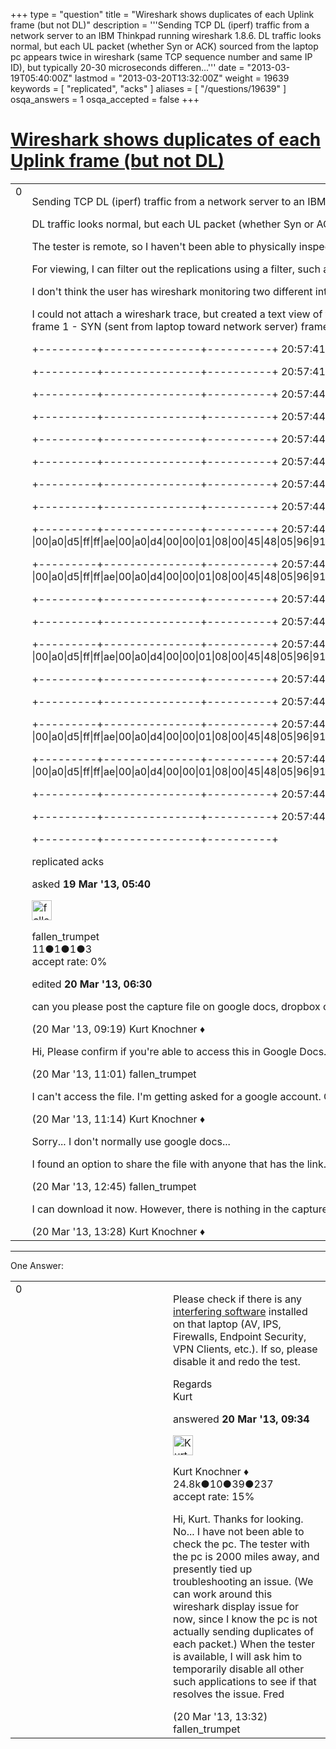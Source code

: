 +++
type = "question"
title = "Wireshark shows duplicates of each Uplink frame (but not DL)"
description = '''Sending TCP DL (iperf) traffic from a network server to an IBM Thinkpad running wireshark 1.8.6. DL traffic looks normal, but each UL packet (whether Syn or ACK) sourced from the laptop pc appears twice in wireshark (same TCP sequence number and same IP ID), but typically 20-30 microseconds differen...'''
date = "2013-03-19T05:40:00Z"
lastmod = "2013-03-20T13:32:00Z"
weight = 19639
keywords = [ "replicated", "acks" ]
aliases = [ "/questions/19639" ]
osqa_answers = 1
osqa_accepted = false
+++

<div class="headNormal">

# [Wireshark shows duplicates of each Uplink frame (but not DL)](/questions/19639/wireshark-shows-duplicates-of-each-uplink-frame-but-not-dl)

</div>

<div id="main-body">

<div id="askform">

<table id="question-table" style="width:100%;"><colgroup><col style="width: 50%" /><col style="width: 50%" /></colgroup><tbody><tr class="odd"><td style="width: 30px; vertical-align: top"><div class="vote-buttons"><span id="post-19639-upvote" class="ajax-command post-vote up" rel="nofollow" title="I like this post (click again to cancel)"> </span><div id="post-19639-score" class="post-score" title="current number of votes">0</div><span id="post-19639-downvote" class="ajax-command post-vote down" rel="nofollow" title="I dont like this post (click again to cancel)"> </span> <span id="favorite-mark" class="ajax-command favorite-mark" rel="nofollow" title="mark/unmark this question as favorite (click again to cancel)"> </span><div id="favorite-count" class="favorite-count"></div></div></td><td><div id="item-right"><div class="question-body"><p>Sending TCP DL (iperf) traffic from a network server to an IBM Thinkpad running wireshark 1.8.6.</p><p>DL traffic looks normal, but each UL packet (whether Syn or ACK) sourced from the laptop pc appears twice in wireshark (same TCP sequence number and same IP ID), but typically 20-30 microseconds difference in time stamps.</p><p>The tester is remote, so I haven't been able to physically inspect his computer, but I do not see this on any other computers.</p><p>For viewing, I can filter out the replications using a filter, such as "&amp;&amp; not tcp.analysis.duplicate_ack" but am curious what may be causing each UL packet to appear twice?</p><p>I don't think the user has wireshark monitoring two different interfaces, or he would also see duplicates in the downlink packets.</p><p>I could not attach a wireshark trace, but created a text view of the first few packets, shown below.<br />
frame 1 - SYN (sent from laptop toward network server) frame 2 = duplicate of frame 1 frame 3 = SYN ACK (received from network server) frame 4 = ACK to frame 3 frame 5 = duplicate of frame 4 and so on... each time, any frame sent by the UE appears in duplication in the wireshark trace, although each UE packet is actually sent only once (as confirmed by traces captured on the network server).</p><p>+---------+---------------+----------+ 20:57:41,839,074 ETHER |0 |00|a0|d4|00|00|01|00|a0|d5|ff|ff|ae|08|00|45|00|00|40|07|fe|40|00|80|06|6a|4f|0a|cd|d2|88|ac|10|ff|04|04|e2|13|8a|30|bb|1b|ca|00|00|00|00|b0|02|ff|ff|48|e7|00|00|02|04|05|6e|01|03|03|04|01|01|08|0a|00|00|00|00|00|00|00|00|01|01|04|02|</p><p>+---------+---------------+----------+ 20:57:41,839,108 ETHER |0 |00|a0|d4|00|00|01|00|a0|d5|ff|ff|ae|08|00|45|00|00|40|07|fe|40|00|80|06|6a|4f|0a|cd|d2|88|ac|10|ff|04|04|e2|13|8a|30|bb|1b|ca|00|00|00|00|b0|02|ff|ff|48|e7|00|00|02|04|05|6e|01|03|03|04|01|01|08|0a|00|00|00|00|00|00|00|00|01|01|04|02|</p><p>+---------+---------------+----------+ 20:57:44,094,429 ETHER |0 |00|a0|d5|ff|ff|ae|00|a0|d4|00|00|01|08|00|45|48|00|40|91|af|40|00|3a|06|26|56|ac|10|ff|04|0a|cd|d2|88|13|8a|04|e2|77|85|c5|9d|30|bb|1b|cb|b0|12|80|2d|f0|de|00|00|01|01|08|0a|72|35|28|2b|00|00|00|00|02|04|05|b4|01|03|03|04|01|01|04|02|</p><p>+---------+---------------+----------+ 20:57:44,094,496 ETHER |0 |00|a0|d4|00|00|01|00|a0|d5|ff|ff|ae|08|00|45|00|00|34|07|ff|40|00|80|06|6a|5a|0a|cd|d2|88|ac|10|ff|04|04|e2|13|8a|30|bb|1b|cb|77|85|c5|9e|80|10|80|00|1c|56|00|00|01|01|08|0a|00|00|15|85|72|35|28|2b|</p><p>+---------+---------------+----------+ 20:57:44,094,533 ETHER |0 |00|a0|d4|00|00|01|00|a0|d5|ff|ff|ae|08|00|45|00|00|34|07|ff|40|00|80|06|6a|5a|0a|cd|d2|88|ac|10|ff|04|04|e2|13|8a|30|bb|1b|cb|77|85|c5|9e|80|10|80|00|1c|56|00|00|01|01|08|0a|00|00|15|85|72|35|28|2b|</p><p>+---------+---------------+----------+ 20:57:44,094,647 ETHER |0 |00|a0|d4|00|00|01|00|a0|d5|ff|ff|ae|08|00|45|00|00|5c|08|00|40|00|80|06|6a|31|0a|cd|d2|88|ac|10|ff|04|04|e2|13|8a|30|bb|1b|cb|77|85|c5|9e|80|18|80|00|49|11|00|00|01|01|08|0a|00|00|15|85|72|35|28|2b|41|00|00|04|00|00|00|01|00|00|13|8a|00|00|20|00|00|08|00|00|ff|ff|f4|48|32|2e|30|2e|35|2e|31|32|2d|77|74|00|00|00|00|00|</p><p>+---------+---------------+----------+ 20:57:44,094,684 ETHER |0 |00|a0|d4|00|00|01|00|a0|d5|ff|ff|ae|08|00|45|00|00|5c|08|00|40|00|80|06|6a|31|0a|cd|d2|88|ac|10|ff|04|04|e2|13|8a|30|bb|1b|cb|77|85|c5|9e|80|18|80|00|49|11|00|00|01|01|08|0a|00|00|15|85|72|35|28|2b|41|00|00|04|00|00|00|01|00|00|13|8a|00|00|20|00|00|08|00|00|ff|ff|f4|48|32|2e|30|2e|35|2e|31|32|2d|77|74|00|00|00|00|00|</p><p>+---------+---------------+----------+ 20:57:44,184,447 ETHER |0 |00|a0|d5|ff|ff|ae|00|a0|d4|00|00|01|08|00|45|48|00|34|91|b0|40|00|3a|06|26|61|ac|10|ff|04|0a|cd|d2|88|13|8a|04|e2|77|85|c5|9e|30|bb|1b|f3|80|10|80|2d|1b|f8|00|00|01|01|08|0a|72|35|28|34|00|00|15|85|</p><p>+---------+---------------+----------+ 20:57:44,188,535 ETHER |0 |00|a0|d5|ff|ff|ae|00|a0|d4|00|00|01|08|00|45|48|05|96|91|b3|40|00|3a|06|20|fc|ac|10|ff|04|0a|cd|d2|88|13|8a|04|e2|77|85|c5|9e|30|bb|1b|f3|80|10|80|2d|97|68|00|00|01|01|08|0a|72|35|28|34|00|00|15|85|30|31|32|33|34|35|36|37|38|39|30|31|32|33|34|35|36|37|38|39|30|31|32|33|34|35|36|37|38|39|30|31|32|33|34|35|36|37|38|39|30|31|32|33|34|35|36|37|38|39|30|31|32|33|34|35|36|37|38|39|30|31|32|33|34|35|36|37|38|39|30|31|32|33|34|35|36|37|38|39|30|31|32|33|34|35|36|37|38|39|30|31|32|33|34|35|36|37|38|39|30|31|32|33|34|35|36|37|38|39|30|31|32|33|34|35|36|37|38|39|30|31|32|33|34|35|36|37|38|39|30|31|32|33|34|35|36|37|38|39|30|31|32|33|34|35|36|37|38|39|30|31|32|33|34|35|36|37|38|39|30|31|32|33|34|35|36|37|38|39|30|31|32|33|34|35|36|37|38|39|30|31|32|33|34|35|36|37|38|39|30|31|32|33|34|35|36|37|38|39|30|31|32|33|34|35|36|37|38|39|30|31|32|33|34|35|36|37|38|39|30|31|32|33|34|35|36|37|38|39|30|31|32|33|34|35|36|37|38|39|30|31|32|33|34|35|36|37|38|39|30|31|32|33|34|35|36|37|38|39|30|31|32|33|34|35|36|37|38|39|30|31|32|33|34|35|36|37|38|39|30|31|32|33|34|35|36|37|38|39|30|31|32|33|34|35|36|37|38|39|30|31|32|33|34|35|36|37|38|39|30|31|32|33|34|35|36|37|38|39|30|31|32|33|34|35|36|37|38|39|30|31|32|33|34|35|36|37|38|39|30|31|32|33|34|35|36|37|38|39|30|31|32|33|34|35|36|37|38|39|30|31|32|33|34|35|36|37|38|39|30|31|32|33|34|35|36|37|38|39|30|31|32|33|34|35|36|37|38|39|30|31|32|33|34|35|36|37|38|39|30|31|32|33|34|35|36|37|38|39|30|31|32|33|34|35|36|37|38|39|30|31|32|33|34|35|36|37|38|39|30|31|32|33|34|35|36|37|38|39|30|31|32|33|34|35|36|37|38|39|30|31|32|33|34|35|36|37|38|39|30|31|32|33|34|35|36|37|38|39|30|31|32|33|34|35|36|37|38|39|30|31|32|33|34|35|36|37|38|39|30|31|32|33|34|35|36|37|38|39|30|31|32|33|34|35|36|37|38|39|30|31|32|33|34|35|36|37|38|39|30|31|32|33|34|35|36|37|38|39|30|31|32|33|34|35|36|37|38|39|30|31|32|33|34|35|36|37|38|39|30|31|32|33|34|35|36|37|38|39|30|31|32|33|34|35|36|37|38|39|30|31|32|33|34|35|36|37|38|39|30|31|32|33|34|35|36|37|38|39|30|31|32|33|34|35|36|37|38|39|30|31|32|33|34|35|36|37|38|39|30|31|32|33|34|35|36|37|38|39|30|31|32|33|34|35|36|37|38|39|30|31|32|33|34|35|36|37|38|39|30|31|32|33|34|35|36|37|38|39|30|31|32|33|34|35|36|37|38|39|30|31|32|33|34|35|36|37|38|39|30|31|32|33|34|35|36|37|38|39|30|31|32|33|34|35|36|37|38|39|30|31|32|33|34|35|36|37|38|39|30|31|32|33|34|35|36|37|38|39|30|31|32|33|34|35|36|37|38|39|30|31|32|33|34|35|36|37|38|39|30|31|32|33|34|35|36|37|38|39|30|31|32|33|34|35|36|37|38|39|30|31|32|33|34|35|36|37|38|39|30|31|32|33|34|35|36|37|38|39|30|31|32|33|34|35|36|37|38|39|30|31|32|33|34|35|36|37|38|39|30|31|32|33|34|35|36|37|38|39|30|31|32|33|34|35|36|37|38|39|30|31|32|33|34|35|36|37|38|39|30|31|32|33|34|35|36|37|38|39|30|31|32|33|34|35|36|37|38|39|30|31|32|33|34|35|36|37|38|39|30|31|32|33|34|35|36|37|38|39|30|31|32|33|34|35|36|37|38|39|30|31|32|33|34|35|36|37|38|39|30|31|32|33|34|35|36|37|38|39|30|31|32|33|34|35|36|37|38|39|30|31|32|33|34|35|36|37|38|39|30|31|32|33|34|35|36|37|38|39|30|31|32|33|34|35|36|37|38|39|30|31|32|33|34|35|36|37|38|39|30|31|32|33|34|35|36|37|38|39|30|31|32|33|34|35|36|37|38|39|30|31|32|33|34|35|36|37|38|39|30|31|32|33|34|35|36|37|38|39|30|31|32|33|34|35|36|37|38|39|30|31|32|33|34|35|36|37|38|39|30|31|32|33|34|35|36|37|38|39|30|31|32|33|34|35|36|37|38|39|30|31|32|33|34|35|36|37|38|39|30|31|32|33|34|35|36|37|38|39|30|31|32|33|34|35|36|37|38|39|30|31|32|33|34|35|36|37|38|39|30|31|32|33|34|35|36|37|38|39|30|31|32|33|34|35|36|37|38|39|30|31|32|33|34|35|36|37|38|39|30|31|32|33|34|35|36|37|38|39|30|31|32|33|34|35|36|37|38|39|30|31|32|33|34|35|36|37|38|39|30|31|32|33|34|35|36|37|38|39|30|31|32|33|34|35|36|37|38|39|30|31|32|33|34|35|36|37|38|39|30|31|32|33|34|35|36|37|38|39|30|31|32|33|34|35|36|37|38|39|30|31|32|33|34|35|36|37|38|39|30|31|32|33|34|35|36|37|38|39|30|31|32|33|34|35|36|37|38|39|30|31|32|33|34|35|36|37|38|39|30|31|32|33|34|35|36|37|38|39|30|31|32|33|34|35|36|37|38|39|30|31|32|33|34|35|36|37|38|39|30|31|32|33|34|35|36|37|38|39|30|31|32|33|34|35|36|37|38|39|30|31|32|33|34|35|36|37|38|39|30|31|32|33|34|35|36|37|38|39|30|31|32|33|34|35|36|37|38|39|30|31|32|33|34|35|36|37|38|39|30|31|32|33|34|35|36|37|38|39|30|31|32|33|34|35|36|37|38|39|30|31|32|33|34|35|36|37|38|39|30|31|32|33|34|35|36|37|38|39|30|31|32|33|34|35|36|37|38|39|30|31|32|33|34|35|36|37|38|39|30|31|32|33|34|35|36|37|38|39|30|31|32|33|34|35|36|37|</p><p>+---------+---------------+----------+ 20:57:44,202,578 ETHER |0 |00|a0|d5|ff|ff|ae|00|a0|d4|00|00|01|08|00|45|48|05|96|91|b4|40|00|3a|06|20|fb|ac|10|ff|04|0a|cd|d2|88|13|8a|04|e2|77|85|cb|00|30|bb|1b|f3|80|10|80|2d|90|04|00|00|01|01|08|0a|72|35|28|34|00|00|15|85|38|39|30|31|32|33|34|35|36|37|38|39|30|31|32|33|34|35|36|37|38|39|30|31|32|33|34|35|36|37|38|39|30|31|32|33|34|35|36|37|38|39|30|31|32|33|34|35|36|37|38|39|30|31|32|33|34|35|36|37|38|39|30|31|32|33|34|35|36|37|38|39|30|31|32|33|34|35|36|37|38|39|30|31|32|33|34|35|36|37|38|39|30|31|32|33|34|35|36|37|38|39|30|31|32|33|34|35|36|37|38|39|30|31|32|33|34|35|36|37|38|39|30|31|32|33|34|35|36|37|38|39|30|31|32|33|34|35|36|37|38|39|30|31|32|33|34|35|36|37|38|39|30|31|32|33|34|35|36|37|38|39|30|31|32|33|34|35|36|37|38|39|30|31|32|33|34|35|36|37|38|39|30|31|32|33|34|35|36|37|38|39|30|31|32|33|34|35|36|37|38|39|30|31|32|33|34|35|36|37|38|39|30|31|32|33|34|35|36|37|38|39|30|31|32|33|34|35|36|37|38|39|30|31|32|33|34|35|36|37|38|39|30|31|32|33|34|35|36|37|38|39|30|31|32|33|34|35|36|37|38|39|30|31|32|33|34|35|36|37|38|39|30|31|32|33|34|35|36|37|38|39|30|31|32|33|34|35|36|37|38|39|30|31|32|33|34|35|36|37|38|39|30|31|32|33|34|35|36|37|38|39|30|31|32|33|34|35|36|37|38|39|30|31|32|33|34|35|36|37|38|39|30|31|32|33|34|35|36|37|38|39|30|31|32|33|34|35|36|37|38|39|30|31|32|33|34|35|36|37|38|39|30|31|32|33|34|35|36|37|38|39|30|31|32|33|34|35|36|37|38|39|30|31|32|33|34|35|36|37|38|39|30|31|32|33|34|35|36|37|38|39|30|31|32|33|34|35|36|37|38|39|30|31|32|33|34|35|36|37|38|39|30|31|32|33|34|35|36|37|38|39|30|31|32|33|34|35|36|37|38|39|30|31|32|33|34|35|36|37|38|39|30|31|32|33|34|35|36|37|38|39|30|31|32|33|34|35|36|37|38|39|30|31|32|33|34|35|36|37|38|39|30|31|32|33|34|35|36|37|38|39|30|31|32|33|34|35|36|37|38|39|30|31|32|33|34|35|36|37|38|39|30|31|32|33|34|35|36|37|38|39|30|31|32|33|34|35|36|37|38|39|30|31|32|33|34|35|36|37|38|39|30|31|32|33|34|35|36|37|38|39|30|31|32|33|34|35|36|37|38|39|30|31|32|33|34|35|36|37|38|39|30|31|32|33|34|35|36|37|38|39|30|31|32|33|34|35|36|37|38|39|30|31|32|33|34|35|36|37|38|39|30|31|32|33|34|35|36|37|38|39|30|31|32|33|34|35|36|37|38|39|30|31|32|33|34|35|36|37|38|39|30|31|32|33|34|35|36|37|38|39|30|31|32|33|34|35|36|37|38|39|30|31|32|33|34|35|36|37|38|39|30|31|32|33|34|35|36|37|38|39|30|31|32|33|34|35|36|37|38|39|30|31|32|33|34|35|36|37|38|39|30|31|32|33|34|35|36|37|38|39|30|31|32|33|34|35|36|37|38|39|30|31|32|33|34|35|36|37|38|39|30|31|32|33|34|35|36|37|38|39|30|31|32|33|34|35|36|37|38|39|30|31|32|33|34|35|36|37|38|39|30|31|32|33|34|35|36|37|38|39|30|31|32|33|34|35|36|37|38|39|30|31|32|33|34|35|36|37|38|39|30|31|32|33|34|35|36|37|38|39|30|31|32|33|34|35|36|37|38|39|30|31|32|33|34|35|36|37|38|39|30|31|32|33|34|35|36|37|38|39|30|31|32|33|34|35|36|37|38|39|30|31|32|33|34|35|36|37|38|39|30|31|32|33|34|35|36|37|38|39|30|31|32|33|34|35|36|37|38|39|30|31|32|33|34|35|36|37|38|39|30|31|32|33|34|35|36|37|38|39|30|31|32|33|34|35|36|37|38|39|30|31|32|33|34|35|36|37|38|39|30|31|32|33|34|35|36|37|38|39|30|31|32|33|34|35|36|37|38|39|30|31|32|33|34|35|36|37|38|39|30|31|32|33|34|35|36|37|38|39|30|31|32|33|34|35|36|37|38|39|30|31|32|33|34|35|36|37|38|39|30|31|32|33|34|35|36|37|38|39|30|31|32|33|34|35|36|37|38|39|30|31|32|33|34|35|36|37|38|39|30|31|32|33|34|35|36|37|38|39|30|31|32|33|34|35|36|37|38|39|30|31|32|33|34|35|36|37|38|39|30|31|32|33|34|35|36|37|38|39|30|31|32|33|34|35|36|37|38|39|30|31|32|33|34|35|36|37|38|39|30|31|32|33|34|35|36|37|38|39|30|31|32|33|34|35|36|37|38|39|30|31|32|33|34|35|36|37|38|39|30|31|32|33|34|35|36|37|38|39|30|31|32|33|34|35|36|37|38|39|30|31|32|33|34|35|36|37|38|39|30|31|32|33|34|35|36|37|38|39|30|31|32|33|34|35|36|37|38|39|30|31|32|33|34|35|36|37|38|39|30|31|32|33|34|35|36|37|38|39|30|31|32|33|34|35|36|37|38|39|30|31|32|33|34|35|36|37|38|39|30|31|32|33|34|35|36|37|38|39|30|31|32|33|34|35|36|37|38|39|30|31|32|33|34|35|36|37|38|39|30|31|32|33|34|35|36|37|38|39|30|31|32|33|34|35|36|37|38|39|30|31|32|33|34|35|36|37|38|39|30|31|32|33|34|35|36|37|38|39|30|31|32|33|34|35|36|37|38|39|30|31|32|33|34|35|36|37|38|39|30|31|32|33|34|35|36|37|38|39|30|31|32|33|34|35|36|37|38|39|30|31|32|33|34|35|36|37|38|39|30|31|32|33|34|35|36|37|38|39|30|31|32|33|34|35|36|37|38|39|30|31|32|33|34|35|36|37|38|39|30|31|32|33|34|35|36|37|38|39|30|31|32|33|34|35|36|37|38|39|30|31|32|33|34|35|36|37|38|39|30|31|32|33|34|35|36|37|38|39|30|31|32|33|34|35|36|37|38|39|30|31|32|33|34|35|</p><p>+---------+---------------+----------+ 20:57:44,202,588 ETHER |0 |00|a0|d4|00|00|01|00|a0|d5|ff|ff|ae|08|00|45|00|00|34|08|01|40|00|80|06|6a|58|0a|cd|d2|88|ac|10|ff|04|04|e2|13|8a|30|bb|1b|f3|77|85|d0|62|80|10|80|00|11|5f|00|00|01|01|08|0a|00|00|15|87|72|35|28|34|</p><p>+---------+---------------+----------+ 20:57:44,202,608 ETHER |0 |00|a0|d4|00|00|01|00|a0|d5|ff|ff|ae|08|00|45|00|00|34|08|01|40|00|80|06|6a|58|0a|cd|d2|88|ac|10|ff|04|04|e2|13|8a|30|bb|1b|f3|77|85|d0|62|80|10|80|00|11|5f|00|00|01|01|08|0a|00|00|15|87|72|35|28|34|</p><p>+---------+---------------+----------+ 20:57:44,202,621 ETHER |0 |00|a0|d5|ff|ff|ae|00|a0|d4|00|00|01|08|00|45|48|05|96|91|b5|40|00|3a|06|20|fa|ac|10|ff|04|0a|cd|d2|88|13|8a|04|e2|77|85|d0|62|30|bb|1b|f3|80|18|80|2d|88|98|00|00|01|01|08|0a|72|35|28|34|00|00|15|85|36|37|38|39|30|31|32|33|34|35|36|37|38|39|30|31|32|33|34|35|36|37|38|39|30|31|32|33|34|35|36|37|38|39|30|31|32|33|34|35|36|37|38|39|30|31|32|33|34|35|36|37|38|39|30|31|32|33|34|35|36|37|38|39|30|31|32|33|34|35|36|37|38|39|30|31|32|33|34|35|36|37|38|39|30|31|32|33|34|35|36|37|38|39|30|31|32|33|34|35|36|37|38|39|30|31|32|33|34|35|36|37|38|39|30|31|32|33|34|35|36|37|38|39|30|31|32|33|34|35|36|37|38|39|30|31|32|33|34|35|36|37|38|39|30|31|32|33|34|35|36|37|38|39|30|31|32|33|34|35|36|37|38|39|30|31|32|33|34|35|36|37|38|39|30|31|32|33|34|35|36|37|38|39|30|31|32|33|34|35|36|37|38|39|30|31|32|33|34|35|36|37|38|39|30|31|32|33|34|35|36|37|38|39|30|31|32|33|34|35|36|37|38|39|30|31|32|33|34|35|36|37|38|39|30|31|32|33|34|35|36|37|38|39|30|31|32|33|34|35|36|37|38|39|30|31|32|33|34|35|36|37|38|39|30|31|32|33|34|35|36|37|38|39|30|31|32|33|34|35|36|37|38|39|30|31|32|33|34|35|36|37|38|39|30|31|32|33|34|35|36|37|38|39|30|31|32|33|34|35|36|37|38|39|30|31|32|33|34|35|36|37|38|39|30|31|32|33|34|35|36|37|38|39|30|31|32|33|34|35|36|37|38|39|30|31|32|33|34|35|36|37|38|39|30|31|32|33|34|35|36|37|38|39|30|31|32|33|34|35|36|37|38|39|30|31|32|33|34|35|36|37|38|39|30|31|32|33|34|35|36|37|38|39|30|31|32|33|34|35|36|37|38|39|30|31|32|33|34|35|36|37|38|39|30|31|32|33|34|35|36|37|38|39|30|31|32|33|34|35|36|37|38|39|30|31|32|33|34|35|36|37|38|39|30|31|32|33|34|35|36|37|38|39|30|31|32|33|34|35|36|37|38|39|30|31|32|33|34|35|36|37|38|39|30|31|32|33|34|35|36|37|38|39|30|31|32|33|34|35|36|37|38|39|30|31|32|33|34|35|36|37|38|39|30|31|32|33|34|35|36|37|38|39|30|31|32|33|34|35|36|37|38|39|30|31|32|33|34|35|36|37|38|39|30|31|32|33|34|35|36|37|38|39|30|31|32|33|34|35|36|37|38|39|30|31|32|33|34|35|36|37|38|39|30|31|32|33|34|35|36|37|38|39|30|31|32|33|34|35|36|37|38|39|30|31|32|33|34|35|36|37|38|39|30|31|32|33|34|35|36|37|38|39|30|31|32|33|34|35|36|37|38|39|30|31|32|33|34|35|36|37|38|39|30|31|32|33|34|35|36|37|38|39|30|31|32|33|34|35|36|37|38|39|30|31|32|33|34|35|36|37|38|39|30|31|32|33|34|35|36|37|38|39|30|31|32|33|34|35|36|37|38|39|30|31|32|33|34|35|36|37|38|39|30|31|32|33|34|35|36|37|38|39|30|31|32|33|34|35|36|37|38|39|30|31|32|33|34|35|36|37|38|39|30|31|32|33|34|35|36|37|38|39|30|31|32|33|34|35|36|37|38|39|30|31|32|33|34|35|36|37|38|39|30|31|32|33|34|35|36|37|38|39|30|31|32|33|34|35|36|37|38|39|30|31|32|33|34|35|36|37|38|39|30|31|32|33|34|35|36|37|38|39|30|31|32|33|34|35|36|37|38|39|30|31|32|33|34|35|36|37|38|39|30|31|32|33|34|35|36|37|38|39|30|31|32|33|34|35|36|37|38|39|30|31|32|33|34|35|36|37|38|39|30|31|32|33|34|35|36|37|38|39|30|31|32|33|34|35|36|37|38|39|30|31|32|33|34|35|36|37|38|39|30|31|32|33|34|35|36|37|38|39|30|31|32|33|34|35|36|37|38|39|30|31|32|33|34|35|36|37|38|39|30|31|32|33|34|35|36|37|38|39|30|31|32|33|34|35|36|37|38|39|30|31|32|33|34|35|36|37|38|39|30|31|32|33|34|35|36|37|38|39|30|31|32|33|34|35|36|37|38|39|30|31|32|33|34|35|36|37|38|39|30|31|32|33|34|35|36|37|38|39|30|31|32|33|34|35|36|37|38|39|30|31|32|33|34|35|36|37|38|39|30|31|32|33|34|35|36|37|38|39|30|31|32|33|34|35|36|37|38|39|30|31|32|33|34|35|36|37|38|39|30|31|32|33|34|35|36|37|38|39|30|31|32|33|34|35|36|37|38|39|30|31|32|33|34|35|36|37|38|39|30|31|32|33|34|35|36|37|38|39|30|31|32|33|34|35|36|37|38|39|30|31|32|33|34|35|36|37|38|39|30|31|32|33|34|35|36|37|38|39|30|31|32|33|34|35|36|37|38|39|30|31|32|33|34|35|36|37|38|39|30|31|32|33|34|35|36|37|38|39|30|31|32|33|34|35|36|37|38|39|30|31|32|33|34|35|36|37|38|39|30|31|32|33|34|35|36|37|38|39|30|31|32|33|34|35|36|37|38|39|30|31|32|33|34|35|36|37|38|39|30|31|32|33|34|35|36|37|38|39|30|31|32|33|34|35|36|37|38|39|30|31|32|33|34|35|36|37|38|39|30|31|32|33|34|35|36|37|38|39|30|31|32|33|34|35|36|37|38|39|30|31|32|33|34|35|36|37|38|39|30|31|32|33|34|35|36|37|38|39|30|31|32|33|34|35|36|37|38|39|30|31|32|33|34|35|36|37|38|39|30|31|32|33|34|35|36|37|38|39|30|31|32|33|34|35|36|37|38|39|30|31|32|33|34|35|36|37|38|39|30|31|32|33|34|35|36|37|38|39|30|31|32|33|34|35|36|37|38|39|30|31|32|33|34|35|36|37|38|39|30|31|32|33|34|35|36|37|38|39|30|31|32|33|34|35|36|37|38|39|30|31|32|33|34|35|36|37|38|39|30|31|32|33|34|35|36|37|38|39|30|31|32|33|34|35|36|37|38|39|30|31|32|33|34|35|36|37|38|39|30|31|32|33|</p><p>+---------+---------------+----------+ 20:57:44,202,684 ETHER |0 |00|a0|d4|00|00|01|00|a0|d5|ff|ff|ae|08|00|45|00|00|34|08|02|40|00|80|06|6a|57|0a|cd|d2|88|ac|10|ff|04|04|e2|13|8a|30|bb|1b|f3|77|85|d5|c4|80|10|7f|a9|0c|54|00|00|01|01|08|0a|00|00|15|87|72|35|28|34|</p><p>+---------+---------------+----------+ 20:57:44,202,699 ETHER |0 |00|a0|d4|00|00|01|00|a0|d5|ff|ff|ae|08|00|45|00|00|34|08|02|40|00|80|06|6a|57|0a|cd|d2|88|ac|10|ff|04|04|e2|13|8a|30|bb|1b|f3|77|85|d5|c4|80|10|7f|a9|0c|54|00|00|01|01|08|0a|00|00|15|87|72|35|28|34|</p><p>+---------+---------------+----------+ 20:57:44,256,748 ETHER |0 |00|a0|d5|ff|ff|ae|00|a0|d4|00|00|01|08|00|45|48|05|96|91|b6|40|00|3a|06|20|f9|ac|10|ff|04|0a|cd|d2|88|13|8a|04|e2|77|85|d5|c4|30|bb|1b|f3|80|10|80|2d|81|33|00|00|01|01|08|0a|72|35|28|3b|00|00|15|87|34|35|36|37|38|39|30|31|32|33|34|35|36|37|38|39|30|31|32|33|34|35|36|37|38|39|30|31|32|33|34|35|36|37|38|39|30|31|32|33|34|35|36|37|38|39|30|31|32|33|34|35|36|37|38|39|30|31|32|33|34|35|36|37|38|39|30|31|32|33|34|35|36|37|38|39|30|31|32|33|34|35|36|37|38|39|30|31|32|33|34|35|36|37|38|39|30|31|32|33|34|35|36|37|38|39|30|31|32|33|34|35|36|37|38|39|30|31|32|33|34|35|36|37|38|39|30|31|32|33|34|35|36|37|38|39|30|31|32|33|34|35|36|37|38|39|30|31|32|33|34|35|36|37|38|39|30|31|32|33|34|35|36|37|38|39|30|31|32|33|34|35|36|37|38|39|30|31|32|33|34|35|36|37|38|39|30|31|32|33|34|35|36|37|38|39|30|31|32|33|34|35|36|37|38|39|30|31|32|33|34|35|36|37|38|39|30|31|32|33|34|35|36|37|38|39|30|31|32|33|34|35|36|37|38|39|30|31|32|33|34|35|36|37|38|39|30|31|32|33|34|35|36|37|38|39|30|31|32|33|34|35|36|37|38|39|30|31|32|33|34|35|36|37|38|39|30|31|32|33|34|35|36|37|38|39|30|31|32|33|34|35|36|37|38|39|30|31|32|33|34|35|36|37|38|39|30|31|32|33|34|35|36|37|38|39|30|31|32|33|34|35|36|37|38|39|30|31|32|33|34|35|36|37|38|39|30|31|32|33|34|35|36|37|38|39|30|31|32|33|34|35|36|37|38|39|30|31|32|33|34|35|36|37|38|39|30|31|32|33|34|35|36|37|38|39|30|31|32|33|34|35|36|37|38|39|30|31|32|33|34|35|36|37|38|39|30|31|32|33|34|35|36|37|38|39|30|31|32|33|34|35|36|37|38|39|30|31|32|33|34|35|36|37|38|39|30|31|32|33|34|35|36|37|38|39|30|31|32|33|34|35|36|37|38|39|30|31|32|33|34|35|36|37|38|39|30|31|32|33|34|35|36|37|38|39|30|31|32|33|34|35|36|37|38|39|30|31|32|33|34|35|36|37|38|39|30|31|32|33|34|35|36|37|38|39|30|31|32|33|34|35|36|37|38|39|30|31|32|33|34|35|36|37|38|39|30|31|32|33|34|35|36|37|38|39|30|31|32|33|34|35|36|37|38|39|30|31|32|33|34|35|36|37|38|39|30|31|32|33|34|35|36|37|38|39|30|31|32|33|34|35|36|37|38|39|30|31|32|33|34|35|36|37|38|39|30|31|32|33|34|35|36|37|38|39|30|31|32|33|34|35|36|37|38|39|30|31|32|33|34|35|36|37|38|39|30|31|32|33|34|35|36|37|38|39|30|31|32|33|34|35|36|37|38|39|30|31|32|33|34|35|36|37|38|39|30|31|32|33|34|35|36|37|38|39|30|31|32|33|34|35|36|37|38|39|30|31|32|33|34|35|36|37|38|39|30|31|32|33|34|35|36|37|38|39|30|31|32|33|34|35|36|37|38|39|30|31|32|33|34|35|36|37|38|39|30|31|32|33|34|35|36|37|38|39|30|31|32|33|34|35|36|37|38|39|30|31|32|33|34|35|36|37|38|39|30|31|32|33|34|35|36|37|38|39|30|31|32|33|34|35|36|37|38|39|30|31|32|33|34|35|36|37|38|39|30|31|32|33|34|35|36|37|38|39|30|31|32|33|34|35|36|37|38|39|30|31|32|33|34|35|36|37|38|39|30|31|32|33|34|35|36|37|38|39|30|31|32|33|34|35|36|37|38|39|30|31|32|33|34|35|36|37|38|39|30|31|32|33|34|35|36|37|38|39|30|31|32|33|34|35|36|37|38|39|30|31|32|33|34|35|36|37|38|39|30|31|32|33|34|35|36|37|38|39|30|31|32|33|34|35|36|37|38|39|30|31|32|33|34|35|36|37|38|39|30|31|32|33|34|35|36|37|38|39|30|31|32|33|34|35|36|37|38|39|30|31|32|33|34|35|36|37|38|39|30|31|32|33|34|35|36|37|38|39|30|31|32|33|34|35|36|37|38|39|30|31|32|33|34|35|36|37|38|39|30|31|32|33|34|35|36|37|38|39|30|31|32|33|34|35|36|37|38|39|30|31|32|33|34|35|36|37|38|39|30|31|32|33|34|35|36|37|38|39|30|31|32|33|34|35|36|37|38|39|30|31|32|33|34|35|36|37|38|39|30|31|32|33|34|35|36|37|38|39|30|31|32|33|34|35|36|37|38|39|30|31|32|33|34|35|36|37|38|39|30|31|32|33|34|35|36|37|38|39|30|31|32|33|34|35|36|37|38|39|30|31|32|33|34|35|36|37|38|39|30|31|32|33|34|35|36|37|38|39|30|31|32|33|34|35|36|37|38|39|30|31|32|33|34|35|36|37|38|39|30|31|32|33|34|35|36|37|38|39|30|31|32|33|34|35|36|37|38|39|30|31|32|33|34|35|36|37|38|39|30|31|32|33|34|35|36|37|38|39|30|31|32|33|34|35|36|37|38|39|30|31|32|33|34|35|36|37|38|39|30|31|32|33|34|35|36|37|38|39|30|31|32|33|34|35|36|37|38|39|30|31|32|33|34|35|36|37|38|39|30|31|32|33|34|35|36|37|38|39|30|31|32|33|34|35|36|37|38|39|30|31|32|33|34|35|36|37|38|39|30|31|32|33|34|35|36|37|38|39|30|31|32|33|34|35|36|37|38|39|30|31|32|33|34|35|36|37|38|39|30|31|32|33|34|35|36|37|38|39|30|31|32|33|34|35|36|37|38|39|30|31|32|33|34|35|36|37|38|39|30|31|32|33|34|35|36|37|38|39|30|31|32|33|34|35|36|37|38|39|30|31|32|33|34|35|36|37|38|39|30|31|32|33|34|35|36|37|38|39|30|31|32|33|34|35|36|37|38|39|30|31|32|33|34|35|36|37|38|39|30|31|32|33|34|35|36|37|38|39|30|31|32|33|34|35|36|37|38|39|30|31|32|33|34|35|36|37|38|39|30|31|32|33|34|35|36|37|38|39|30|31|32|33|34|35|36|37|38|39|30|31|</p><p>+---------+---------------+----------+ 20:57:44,258,397 ETHER |0 |00|a0|d5|ff|ff|ae|00|a0|d4|00|00|01|08|00|45|48|05|96|91|b7|40|00|3a|06|20|f8|ac|10|ff|04|0a|cd|d2|88|13|8a|04|e2|77|85|db|26|30|bb|1b|f3|80|10|80|2d|79|cf|00|00|01|01|08|0a|72|35|28|3b|00|00|15|87|32|33|34|35|36|37|38|39|30|31|32|33|34|35|36|37|38|39|30|31|32|33|34|35|36|37|38|39|30|31|32|33|34|35|36|37|38|39|30|31|32|33|34|35|36|37|38|39|30|31|32|33|34|35|36|37|38|39|30|31|32|33|34|35|36|37|38|39|30|31|32|33|34|35|36|37|38|39|30|31|32|33|34|35|36|37|38|39|30|31|32|33|34|35|36|37|38|39|30|31|32|33|34|35|36|37|38|39|30|31|32|33|34|35|36|37|38|39|30|31|32|33|34|35|36|37|38|39|30|31|32|33|34|35|36|37|38|39|30|31|32|33|34|35|36|37|38|39|30|31|32|33|34|35|36|37|38|39|30|31|32|33|34|35|36|37|38|39|30|31|32|33|34|35|36|37|38|39|30|31|32|33|34|35|36|37|38|39|30|31|32|33|34|35|36|37|38|39|30|31|32|33|34|35|36|37|38|39|30|31|32|33|34|35|36|37|38|39|30|31|32|33|34|35|36|37|38|39|30|31|32|33|34|35|36|37|38|39|30|31|32|33|34|35|36|37|38|39|30|31|32|33|34|35|36|37|38|39|30|31|32|33|34|35|36|37|38|39|30|31|32|33|34|35|36|37|38|39|30|31|32|33|34|35|36|37|38|39|30|31|32|33|34|35|36|37|38|39|30|31|32|33|34|35|36|37|38|39|30|31|32|33|34|35|36|37|38|39|30|31|32|33|34|35|36|37|38|39|30|31|32|33|34|35|36|37|38|39|30|31|32|33|34|35|36|37|38|39|30|31|32|33|34|35|36|37|38|39|30|31|32|33|34|35|36|37|38|39|30|31|32|33|34|35|36|37|38|39|30|31|32|33|34|35|36|37|38|39|30|31|32|33|34|35|36|37|38|39|30|31|32|33|34|35|36|37|38|39|30|31|32|33|34|35|36|37|38|39|30|31|32|33|34|35|36|37|38|39|30|31|32|33|34|35|36|37|38|39|30|31|32|33|34|35|36|37|38|39|30|31|32|33|34|35|36|37|38|39|30|31|32|33|34|35|36|37|38|39|30|31|32|33|34|35|36|37|38|39|30|31|32|33|34|35|36|37|38|39|30|31|32|33|34|35|36|37|38|39|30|31|32|33|34|35|36|37|38|39|30|31|32|33|34|35|36|37|38|39|30|31|32|33|34|35|36|37|38|39|30|31|32|33|34|35|36|37|38|39|30|31|32|33|34|35|36|37|38|39|30|31|32|33|34|35|36|37|38|39|30|31|32|33|34|35|36|37|38|39|30|31|32|33|34|35|36|37|38|39|30|31|32|33|34|35|36|37|38|39|30|31|32|33|34|35|36|37|38|39|30|31|32|33|34|35|36|37|38|39|30|31|32|33|34|35|36|37|38|39|30|31|32|33|34|35|36|37|38|39|30|31|32|33|34|35|36|37|38|39|30|31|32|33|34|35|36|37|38|39|30|31|32|33|34|35|36|37|38|39|30|31|32|33|34|35|36|37|38|39|30|31|32|33|34|35|36|37|38|39|30|31|32|33|34|35|36|37|38|39|30|31|32|33|34|35|36|37|38|39|30|31|32|33|34|35|36|37|38|39|30|31|32|33|34|35|36|37|38|39|30|31|32|33|34|35|36|37|38|39|30|31|32|33|34|35|36|37|38|39|30|31|32|33|34|35|36|37|38|39|30|31|32|33|34|35|36|37|38|39|30|31|32|33|34|35|36|37|38|39|30|31|32|33|34|35|36|37|38|39|30|31|32|33|34|35|36|37|38|39|30|31|32|33|34|35|36|37|38|39|30|31|32|33|34|35|36|37|38|39|30|31|32|33|34|35|36|37|38|39|30|31|32|33|34|35|36|37|38|39|30|31|32|33|34|35|36|37|38|39|30|31|32|33|34|35|36|37|38|39|30|31|32|33|34|35|36|37|38|39|30|31|32|33|34|35|36|37|38|39|30|31|32|33|34|35|36|37|38|39|30|31|32|33|34|35|36|37|38|39|30|31|32|33|34|35|36|37|38|39|30|31|32|33|34|35|36|37|38|39|30|31|32|33|34|35|36|37|38|39|30|31|32|33|34|35|36|37|38|39|30|31|32|33|34|35|36|37|38|39|30|31|32|33|34|35|36|37|38|39|30|31|32|33|34|35|36|37|38|39|30|31|32|33|34|35|36|37|38|39|30|31|32|33|34|35|36|37|38|39|30|31|32|33|34|35|36|37|38|39|30|31|32|33|34|35|36|37|38|39|30|31|32|33|34|35|36|37|38|39|30|31|32|33|34|35|36|37|38|39|30|31|32|33|34|35|36|37|38|39|30|31|32|33|34|35|36|37|38|39|30|31|32|33|34|35|36|37|38|39|30|31|32|33|34|35|36|37|38|39|30|31|32|33|34|35|36|37|38|39|30|31|32|33|34|35|36|37|38|39|30|31|32|33|34|35|36|37|38|39|30|31|32|33|34|35|36|37|38|39|30|31|32|33|34|35|36|37|38|39|30|31|32|33|34|35|36|37|38|39|30|31|32|33|34|35|36|37|38|39|30|31|32|33|34|35|36|37|38|39|30|31|32|33|34|35|36|37|38|39|30|31|32|33|34|35|36|37|38|39|30|31|32|33|34|35|36|37|38|39|30|31|32|33|34|35|36|37|38|39|30|31|32|33|34|35|36|37|38|39|30|31|32|33|34|35|36|37|38|39|30|31|32|33|34|35|36|37|38|39|30|31|32|33|34|35|36|37|38|39|30|31|32|33|34|35|36|37|38|39|30|31|32|33|34|35|36|37|38|39|30|31|32|33|34|35|36|37|38|39|30|31|32|33|34|35|36|37|38|39|30|31|32|33|34|35|36|37|38|39|30|31|32|33|34|35|36|37|38|39|30|31|32|33|34|35|36|37|38|39|30|31|32|33|34|35|36|37|38|39|30|31|32|33|34|35|36|37|38|39|30|31|32|33|34|35|36|37|38|39|30|31|32|33|34|35|36|37|38|39|30|31|32|33|34|35|36|37|38|39|30|31|32|33|34|35|36|37|38|39|30|31|32|33|34|35|36|37|38|39|30|31|32|33|34|35|36|37|38|39|30|31|32|33|34|35|36|37|38|39|</p><p>+---------+---------------+----------+ 20:57:44,258,412 ETHER |0 |00|a0|d4|00|00|01|00|a0|d5|ff|ff|ae|08|00|45|00|00|34|08|03|40|00|80|06|6a|56|0a|cd|d2|88|ac|10|ff|04|04|e2|13|8a|30|bb|1b|f3|77|85|e0|88|80|10|80|00|01|31|00|00|01|01|08|0a|00|00|15|88|72|35|28|3b|</p><p>+---------+---------------+----------+ 20:57:44,258,437 ETHER |0 |00|a0|d4|00|00|01|00|a0|d5|ff|ff|ae|08|00|45|00|00|34|08|03|40|00|80|06|6a|56|0a|cd|d2|88|ac|10|ff|04|04|e2|13|8a|30|bb|1b|f3|77|85|e0|88|80|10|80|00|01|31|00|00|01|01|08|0a|00|00|15|88|72|35|28|3b|</p><p>+---------+---------------+----------+</p></div><div id="question-tags" class="tags-container tags"><span class="post-tag tag-link-replicated" rel="tag" title="see questions tagged &#39;replicated&#39;">replicated</span> <span class="post-tag tag-link-acks" rel="tag" title="see questions tagged &#39;acks&#39;">acks</span></div><div id="question-controls" class="post-controls"></div><div class="post-update-info-container"><div class="post-update-info post-update-info-user"><p>asked <strong>19 Mar '13, 05:40</strong></p><img src="https://secure.gravatar.com/avatar/09ab7448867767b94678d6ff35f89440?s=32&amp;d=identicon&amp;r=g" class="gravatar" width="32" height="32" alt="fallen_trumpet&#39;s gravatar image" /><p><span>fallen_trumpet</span><br />
<span class="score" title="11 reputation points">11</span><span title="1 badges"><span class="badge1">●</span><span class="badgecount">1</span></span><span title="1 badges"><span class="silver">●</span><span class="badgecount">1</span></span><span title="3 badges"><span class="bronze">●</span><span class="badgecount">3</span></span><br />
<span class="accept_rate" title="Rate of the user&#39;s accepted answers">accept rate:</span> <span title="fallen_trumpet has no accepted answers">0%</span> </br></p></div><div class="post-update-info post-update-info-edited"><p><span> edited <strong>20 Mar '13, 06:30</strong> </span></p></div></div><div id="comments-container-19639" class="comments-container"><span id="19685"></span><div id="comment-19685" class="comment"><div id="post-19685-score" class="comment-score"></div><div class="comment-text"><p>can you please post the capture file on google docs, dropbox or cloudshark.org?</p></div><div id="comment-19685-info" class="comment-info"><span class="comment-age">(20 Mar '13, 09:19)</span> <span class="comment-user userinfo">Kurt Knochner ♦</span></div></div><span id="19691"></span><div id="comment-19691" class="comment"><div id="post-19691-score" class="comment-score"></div><div class="comment-text"><p>Hi, Please confirm if you're able to access this in Google Docs. <a href="https://docs.google.com/file/d/0BzI9HmeXKHvPdV9rNkgwVEF4Yk0/edit?usp=sharing">https://docs.google.com/file/d/0BzI9HmeXKHvPdV9rNkgwVEF4Yk0/edit?usp=sharing</a> Thanks! Fred</p></div><div id="comment-19691-info" class="comment-info"><span class="comment-age">(20 Mar '13, 11:01)</span> <span class="comment-user userinfo">fallen_trumpet</span></div></div><span id="19693"></span><div id="comment-19693" class="comment"><div id="post-19693-score" class="comment-score"></div><div class="comment-text"><p>I can't access the file. I'm getting asked for a google account. Can you please share the file publicly?</p></div><div id="comment-19693-info" class="comment-info"><span class="comment-age">(20 Mar '13, 11:14)</span> <span class="comment-user userinfo">Kurt Knochner ♦</span></div></div><span id="19694"></span><div id="comment-19694" class="comment"><div id="post-19694-score" class="comment-score"></div><div class="comment-text"><p>Sorry... I don't normally use google docs...</p><p>I found an option to share the file with anyone that has the link. Hopefully, you will not need a google account this time?</p></div><div id="comment-19694-info" class="comment-info"><span class="comment-age">(20 Mar '13, 12:45)</span> <span class="comment-user userinfo">fallen_trumpet</span></div></div><span id="19695"></span><div id="comment-19695" class="comment"><div id="post-19695-score" class="comment-score"></div><div class="comment-text"><p>I can download it now. However, there is nothing in the capture file that might explain the effect. Did you check the "interfering software" (see my answer below)?</p></div><div id="comment-19695-info" class="comment-info"><span class="comment-age">(20 Mar '13, 13:28)</span> <span class="comment-user userinfo">Kurt Knochner ♦</span></div></div></div><div id="comment-tools-19639" class="comment-tools"></div><div class="clear"></div><div id="comment-19639-form-container" class="comment-form-container"></div><div class="clear"></div></div></td></tr></tbody></table>

------------------------------------------------------------------------

<div class="tabBar">

<span id="sort-top"></span>

<div class="headQuestions">

One Answer:

</div>

</div>

<span id="19688"></span>

<div id="answer-container-19688" class="answer">

<table style="width:100%;"><colgroup><col style="width: 50%" /><col style="width: 50%" /></colgroup><tbody><tr class="odd"><td style="width: 30px; vertical-align: top"><div class="vote-buttons"><span id="post-19688-upvote" class="ajax-command post-vote up" rel="nofollow" title="I like this post (click again to cancel)"> </span><div id="post-19688-score" class="post-score" title="current number of votes">0</div><span id="post-19688-downvote" class="ajax-command post-vote down" rel="nofollow" title="I dont like this post (click again to cancel)"> </span></div></td><td><div class="item-right"><div class="answer-body"><p>Please check if there is any <a href="http://wiki.wireshark.org/CaptureSetup/InterferingSoftware">interfering software</a> installed on that laptop (AV, IPS, Firewalls, Endpoint Security, VPN Clients, etc.). If so, please disable it and redo the test.</p><p>Regards<br />
Kurt</p></div><div class="answer-controls post-controls"></div><div class="post-update-info-container"><div class="post-update-info post-update-info-user"><p>answered <strong>20 Mar '13, 09:34</strong></p><img src="https://secure.gravatar.com/avatar/23b7bf5b13bc2c98b2e8aa9869ca5d75?s=32&amp;d=identicon&amp;r=g" class="gravatar" width="32" height="32" alt="Kurt%20Knochner&#39;s gravatar image" /><p><span>Kurt Knochner ♦</span><br />
<span class="score" title="24767 reputation points"><span>24.8k</span></span><span title="10 badges"><span class="badge1">●</span><span class="badgecount">10</span></span><span title="39 badges"><span class="silver">●</span><span class="badgecount">39</span></span><span title="237 badges"><span class="bronze">●</span><span class="badgecount">237</span></span><br />
<span class="accept_rate" title="Rate of the user&#39;s accepted answers">accept rate:</span> <span title="Kurt Knochner has 344 accepted answers">15%</span> </br></p></div></div><div id="comments-container-19688" class="comments-container"><span id="19696"></span><div id="comment-19696" class="comment"><div id="post-19696-score" class="comment-score"></div><div class="comment-text"><p>Hi, Kurt. Thanks for looking. No... I have not been able to check the pc. The tester with the pc is 2000 miles away, and presently tied up troubleshooting an issue. (We can work around this wireshark display issue for now, since I know the pc is not actually sending duplicates of each packet.) When the tester is available, I will ask him to temporarily disable all other such applications to see if that resolves the issue. Fred</p></div><div id="comment-19696-info" class="comment-info"><span class="comment-age">(20 Mar '13, 13:32)</span> <span class="comment-user userinfo">fallen_trumpet</span></div></div></div><div id="comment-tools-19688" class="comment-tools"></div><div class="clear"></div><div id="comment-19688-form-container" class="comment-form-container"></div><div class="clear"></div></div></td></tr></tbody></table>

</div>

<div class="paginator-container-left">

</div>

</div>

</div>

